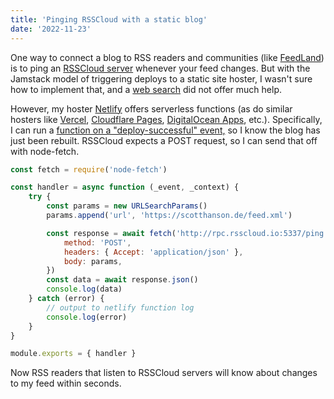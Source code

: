 ```yaml
---
title: 'Pinging RSSCloud with a static blog'
date: '2022-11-23'
---
```


One way to connect a blog to RSS readers and communities (like [FeedLand](http://feedland.org)) is to ping an [RSSCloud server](http://rpc.rsscloud.io:5337/docs) whenever your feed changes. But with the Jamstack model of triggering deploys to a static site hoster, I wasn't sure how to implement that, and a [web search](https://duckduckgo.com/?q=jamstack+rsscloud) did not offer much help.

H﻿owever, my hoster [Netlify](https://www.netlify.com/) offers serverless functions (as do similar hosters like [Vercel](https://vercel.com/), [Cloudflare Pages](https://pages.cloudflare.com/), [DigitalOcean Apps](https://www.digitalocean.com/products/app-platform), etc.). Specifically, I can run a [function on a "deploy-successful" event,](https://docs.netlify.com/functions/trigger-on-events/) so I know the blog has just been rebuilt. RSSCloud expects a POST request, so I can send that off with node-fetch.

```js
const fetch = require('node-fetch')

const handler = async function (_event, _context) {
    try {
        const params = new URLSearchParams()
        params.append('url', 'https://scotthanson.de/feed.xml')

        const response = await fetch('http://rpc.rsscloud.io:5337/ping', {
            method: 'POST',
            headers: { Accept: 'application/json' },
            body: params,
        })
        const data = await response.json()
        console.log(data)
    } catch (error) {
        // output to netlify function log
        console.log(error)
    }
}

module.exports = { handler }
```

Now RSS readers that listen to RSSCloud servers will know about changes to my feed within seconds.
